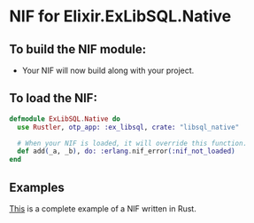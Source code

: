 # NIF for Elixir.ExLibSQL.Native

## To build the NIF module:

- Your NIF will now build along with your project.

## To load the NIF:

```elixir
defmodule ExLibSQL.Native do
  use Rustler, otp_app: :ex_libsql, crate: "libsql_native"

  # When your NIF is loaded, it will override this function.
  def add(_a, _b), do: :erlang.nif_error(:nif_not_loaded)
end
```

## Examples

[This](https://github.com/rusterlium/NifIo) is a complete example of a NIF written in Rust.
